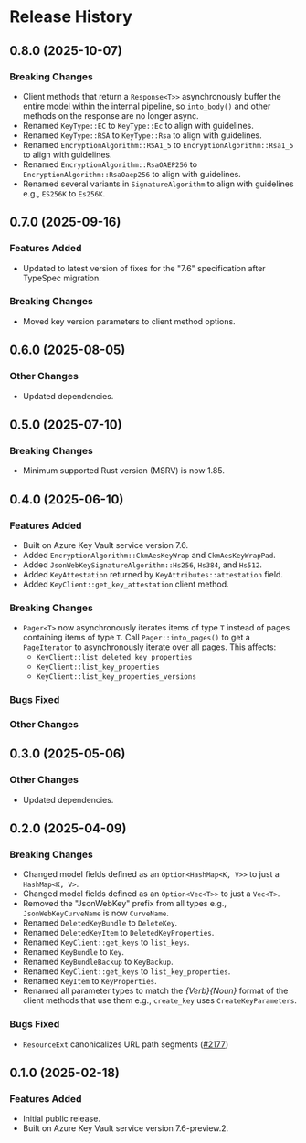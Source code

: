 # Release History

## 0.8.0 (2025-10-07)

### Breaking Changes

- Client methods that return a `Response<T>>` asynchronously buffer the entire model within the internal pipeline, so `into_body()` and other methods on the response are no longer async.
- Renamed `KeyType::EC` to `KeyType::Ec` to align with guidelines.
- Renamed `KeyType::RSA` to `KeyType::Rsa` to align with guidelines.
- Renamed `EncryptionAlgorithm::RSA1_5` to `EncryptionAlgorithm::Rsa1_5` to align with guidelines.
- Renamed `EncryptionAlgorithm::RsaOAEP256` to `EncryptionAlgorithm::RsaOaep256` to align with guidelines.
- Renamed several variants in `SignatureAlgorithm` to align with guidelines e.g., `ES256K` to `Es256K`.

## 0.7.0 (2025-09-16)

### Features Added

- Updated to latest version of fixes for the "7.6" specification after TypeSpec migration.

### Breaking Changes

- Moved key version parameters to client method options.

## 0.6.0 (2025-08-05)

### Other Changes

- Updated dependencies.

## 0.5.0 (2025-07-10)

### Breaking Changes

- Minimum supported Rust version (MSRV) is now 1.85.

## 0.4.0 (2025-06-10)

### Features Added

- Built on Azure Key Vault service version 7.6.
- Added `EncryptionAlgorithm::CkmAesKeyWrap` and `CkmAesKeyWrapPad`.
- Added `JsonWebKeySignatureAlgorithm::Hs256`, `Hs384`, and `Hs512`.
- Added `KeyAttestation` returned by `KeyAttributes::attestation` field.
- Added `KeyClient::get_key_attestation` client method.

### Breaking Changes

- `Pager<T>` now asynchronously iterates items of type `T` instead of pages containing items of type `T`. Call `Pager::into_pages()` to get a `PageIterator` to asynchronously iterate over all pages. This affects:
  - `KeyClient::list_deleted_key_properties`
  - `KeyClient::list_key_properties`
  - `KeyClient::list_key_properties_versions`

### Bugs Fixed

### Other Changes

## 0.3.0 (2025-05-06)

### Other Changes

- Updated dependencies.

## 0.2.0 (2025-04-09)

### Breaking Changes

- Changed model fields defined as an `Option<HashMap<K, V>>` to just a `HashMap<K, V>`.
- Changed model fields defined as an `Option<Vec<T>>` to just a `Vec<T>`.
- Removed the "JsonWebKey" prefix from all types e.g., `JsonWebKeyCurveName` is now `CurveName`.
- Renamed `DeletedKeyBundle` to `DeleteKey`.
- Renamed `DeletedKeyItem` to `DeletedKeyProperties`.
- Renamed `KeyClient::get_keys` to `list_keys`.
- Renamed `KeyBundle` to `Key`.
- Renamed `KeyBundleBackup` to `KeyBackup`.
- Renamed `KeyClient::get_keys` to `list_key_properties`.
- Renamed `KeyItem` to `KeyProperties`.
- Renamed all parameter types to match the *{Verb}{Noun}* format of the client methods that use them e.g., `create_key` uses `CreateKeyParameters`.

### Bugs Fixed

- `ResourceExt` canonicalizes URL path segments ([#2177](https://github.com/Azure/azure-sdk-for-rust/issues/2177))

## 0.1.0 (2025-02-18)

### Features Added

- Initial public release.
- Built on Azure Key Vault service version 7.6-preview.2.
